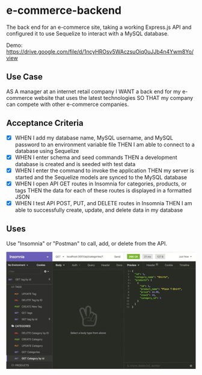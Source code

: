 # e-commerce-backend
The back end for an e-commerce site, taking a working Express.js API and configured it to use Sequelize to interact with a MySQL database.

Demo: https://drive.google.com/file/d/1ncyHROsv5WAczsuOiq0uJJb4n4Ywm8Yo/view

## Use Case
AS A manager at an internet retail company
I WANT a back end for my e-commerce website that uses the latest technologies
SO THAT my company can compete with other e-commerce companies.

## Acceptance Criteria
- [x] WHEN I add my database name, MySQL username, and MySQL password to an environment variable file THEN I am able to connect to a database using Sequelize
- [x] WHEN I enter schema and seed commands THEN a development database is created and is seeded with test data
- [x] WHEN I enter the command to invoke the application THEN my server is started and the Sequelize models are synced to the MySQL database
- [x] WHEN I open API GET routes in Insomnia for categories, products, or tags THEN the data for each of these routes is displayed in a formatted JSON
- [x]  WHEN I test API POST, PUT, and DELETE routes in Insomnia THEN I am able to successfully create, update, and delete data in my database

## Uses
Use "Insomnia" or "Postman" to call, add, or delete from the API. 

![example of api use](./assets/img/13-orm-homework-demo-02.gif)
